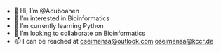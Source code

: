 - 👋 Hi, I’m @Aduboahen
- 👀 I’m interested in Bioinformatics
- 🌱 I’m currently learning Python
- 💞️ I’m looking to collaborate on Bioinformatics
- 📫 I can be reached at oseimensa@outlook.com oseimensa@kccr.de

<!---
Aduboahen/Aduboahen is a ✨ special ✨ repository because its `README.md` (this file) appears on your GitHub profile.
You can click the Preview link to take a look at your changes.
--->
